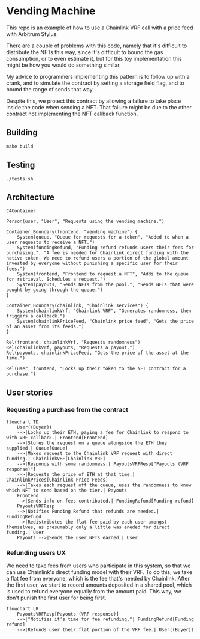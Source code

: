 
# Vending Machine

This repo is an example of how to use a Chainlink VRF call with a price feed with Arbitrum
Stylus.

There are a couple of problems with this code, namely that it's difficult to distribute
the NFTs this way, since it's difficult to bound the gas consumption, or to even estimate
it, but for this toy implementation this might be how you would do something similar.

My advice to programmers implementing this pattern is to follow up with a crank, and to
simulate the contract by setting a storage field flag, and to bound the range of sends
that way.

Despite this, we protect this contract by allowing a failure to take place inside the code
when sending a NFT. That failure might be due to the other contract not implementing the
NFT callback function.

## Building

	make build

## Testing

	./tests.sh

## Architecture

```mermaid
C4Container

Person(user, "User", "Requests using the vending machine.")

Container_Boundary(frontend, "Vending machine") {
    System(queue, "Queue for requests for a token", "Added to when a user requests to receive a NFT.")
    System(fundingRefund, "Funding refund refunds users their fees for purchasing.", "A fee is needed for Chainlink direct funding with the native token. We need to refund users a portion of the global amount invested by everyone without punishing a specific user for their fees.")
    System(frontend, "Frontend to request a NFT", "Adds to the queue for retrieval. Schedules a request.")
    System(payouts, "Sends NFTs from the pool.", "Sends NFTs that were bought by going through the queue.")
}

Container_Boundary(chainlink, "Chainlink services") {
    System(chainlinkVrf, "Chainlink VRF", "Generates randomness, then triggers a callback.")
    System(chainlinkPriceFeed, "Chainlink price feed", "Gets the price of an asset from its feeds.")
}

Rel(frontend, chainlinkVrf, "Requests randomness")
Rel(chainlinkVrf, payouts, "Requests a payout.")
Rel(payouts, chainlinkPriceFeed, "Gets the price of the asset at the time.")

Rel(user, frontend, "Locks up their token to the NFT contract for a purchase.")
```

## User stories

### Requesting a purchase from the contract

```mermaid
flowchart TD
    User((Buyer))
    -->|Locks up their ETH, paying a fee for Chainlink to respond to with VRF callback.| Frontend[Frontend]
    -->|Stores the request on a queue alongside the ETH they supplied.| Queue[Queue]
    -->|Makes request to the Chainlink VRF request with direct funding.| ChainlinkVRF[Chainlink VRF]
    -->|Responds with some randomness.| PayoutsVRFResp["Payouts (VRF response)"]
    -->|Requests the price of ETH at that time.| ChainlinkPrices[Chainlink Price Feeds]
    -->|Takes each request off the queue, uses the randomness to know which NFT to send based on the tier.| Payouts
    Frontend
    -->|Sends info on fees contributed.| FundingRefund[Funding refund]
    PayoutsVRFResp
    -->|Notifies Funding Refund that refunds are needed.| FundingRefund
    -->|Redistributes the flat fee paid by each user amongst themselves, as presumably only a little was eneded for direct funding.| User
    Payouts -->|Sends the user NFTs earned.| User
```


### Refunding users UX

We need to take fees from users who participate in this system, so that we can use
Chainlink's direct funding model with their VRF. To do this, we take a flat fee from
everyone, which is the fee that's needed by Chainlink. After the first user, we start to
record amounts deposited in a shared pool, which is used to refund everyone equally from
the amount paid. This way, we don't punish the first user for being first.

```mermaid
flowchart LR
    PayoutsVRFResp[Payouts (VRF response)]
    -->|"Notifies it's time for fee refunding."| FundingRefund[Funding refund]
    -->|Refunds user their flat portion of the VRF fee.| User((Buyer))
```
